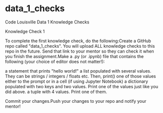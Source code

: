 # data_1_checks
Code Louisville Data 1 Knowledge Checks

Knowledge Check 1

To complete the first knowledge check, do the following:Create a GitHub repo called "data_1_checks". You will upload ALL knowledge checks to this repo in the future.
Send that link to your mentor so they can check it when you finish the assignment.Make a .py (or .ipynb) file that contains the following (your choice of editor does not matter!):

a statement that prints "hello world!"
a list populated with several values. They can be strings / integers / floats etc. Then, print() one of those values either to the prompt or in a cell (if using Jupyter Notebook)
a dictionary populated with two keys and two values. Print one of the values just like you did above.
a tuple with 4 values. Print one of them.

Commit your changes.Push your changes to your repo and notify your mentor!
